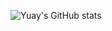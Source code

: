 ![Yuay's GitHub stats](https://github-readme-stats.vercel.app/api?username=YuayYeonhi&count_private=true&show_icons=true)
